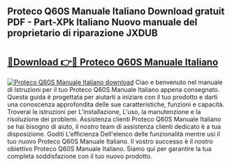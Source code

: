 ## Proteco Q60S Manuale Italiano Download gratuit PDF - Part-XPk Italiano Nuovo manuale del proprietario di riparazione JXDUB

# <h2><a href="http://dferqp0.blite.top/?on=Proteco+Q60S+Manuale+Italiano">🔗Download 👉🔴 Proteco Q60S Manuale Italiano</a></h2>

[![Proteco Q60S Manuale Italiano download](https://i.imgur.com/lujVjoI.png)](http://dferqp0.blite.top/?on=Proteco+Q60S+Manuale+Italiano)
Ciao e benvenuto nel manuale di Istruzioni per il tuo Proteco Q60S Manuale Italiano appena consegnato. Questa guida è progettata per aiutarti a iniziare con il tuo prodotto e darti una conoscenza approfondita delle sue caratteristiche, funzioni e capacità. Troverai le istruzioni per L'installazione, L'uso, la manutenzione e la risoluzione dei problemi. Assistenza clienti Proteco Q60S Manuale Italiano se hai bisogno di aiuto, il nostro team di assistenza clienti dedicato è a tua disposizione. Goditi L'efficienza Dell'elenco delle funzionalità mentre usi il tuo nuovo Proteco Q60S Manuale Italiano. Il vostro successo è il nostro obiettivo Proteco Q60S Manuale Italiano. Siamo qui per garantire la tua completa soddisfazione con il tuo nuovo prodotto.

